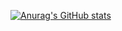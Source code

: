 [![Anurag's GitHub stats](https://github-readme-stats.vercel.app/api?username=hckmtrx)](https://github.com/anuraghazra/github-readme-stats)

